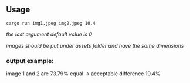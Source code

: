 ## Usage

```console
cargo run img1.jpeg img2.jpeg 10.4
```

*the last argument default value is 0*

*images should be put under assets folder and have the same dimensions*

### output example:

image 1 and 2 are 73.79% equal -> acceptable difference 10.4%
